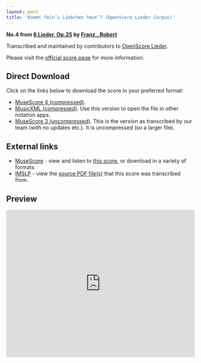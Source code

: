 ```yaml
---
layout: post
title: 'Kommt fein’s Liebchen heut’? (OpenScore Lieder Corpus)'
---
```


__No.4 from [6 Lieder, Op.25](https://fourscoreandmore.org/openscore/lieder/Franz%2C_Robert/6_Lieder%2C_Op.25/) by [Franz,_Robert](https://fourscoreandmore.org/openscore/lieder/Franz%2C_Robert)__

Transcribed and maintained by contributors to [OpenScore Lieder].

Please visit the [official score page] for more information.

[official score page]: https://musescore.com/openscore-lieder-corpus/scores/6812991
[OpenScore Lieder]: https://musescore.com/openscore-lieder-corpus

## Direct Download

Click on the links below to download the score in your preferred format:
- [MuseScore 4 (compressed)](https://fourscoreandmore.org/openscore/lieder/Franz%2C_Robert/6_Lieder%2C_Op.25/4_Kommt_fein%E2%80%99s_Liebchen_heut%E2%80%99.mscz).
- [MusicXML (compressed)](https://fourscoreandmore.org/openscore/lieder/Franz%2C_Robert/6_Lieder%2C_Op.25/4_Kommt_fein%E2%80%99s_Liebchen_heut%E2%80%99.mxl). Use this version to open the file in other notation apps.
- [MuseScore 3 (uncompressed)](https://raw.githubusercontent.com/OpenScore/Lieder/refs/heads/main/scores/Franz%2C_Robert/6_Lieder%2C_Op.25/4_Kommt_fein%E2%80%99s_Liebchen_heut%E2%80%99/lc6812991.mscx). This is the version as transcribed by our team (with no updates etc.). It is uncompressed (so a larger file).

## External links

- [MuseScore] - view and listen to [this score][MuseScore], or download in a variety of formats.
- [IMSLP] - view the [source PDF file(s)][IMSLP] that this score was transcribed from.

[MuseScore]: https://musescore.com/score/6812991
[IMSLP]: https://imslp.org/wiki/Special:ReverseLookup/97777

## Preview

<iframe width="100%" height="394" src="https://musescore.com/openscore-lieder-corpus/scores/6812991/embed" frameborder="0" allowfullscreen allow="autoplay; fullscreen"></iframe>
